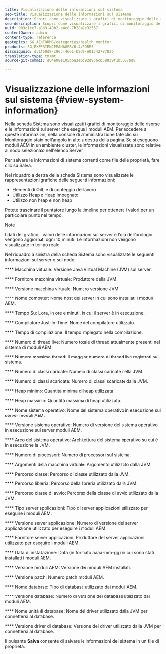 ```yaml
---
title: Visualizzazione delle informazioni sul sistema
seo-title: Visualizzazione delle informazioni sul sistema
description: Scopri come visualizzare i grafici di monitoraggio delle risorse e le informazioni sul server che esegue i moduli AEM.
seo-description: Scopri come visualizzare i grafici di monitoraggio delle risorse e le informazioni sul server che esegue i moduli AEM.
uuid: 983c1cc7-a8b3-48b2-a4c8-7b28a2e32537
contentOwner: admin
content-type: reference
geptopics: SG_AEMFORMS/categories/health_monitor
products: SG_EXPERIENCEMANAGER/6.4/FORMS
discoiquuid: d51460d9-c96c-4661-b93e-e015427878ab
translation-type: tm+mt
source-git-commit: d04e08e105bba2e6c92d93bcb58839f1b5307bd8

---
```



# Visualizzazione delle informazioni sul sistema {#view-system-information}

Nella scheda Sistema sono visualizzati i grafici di monitoraggio delle risorse e le informazioni sul server che esegue i moduli AEM. Per accedere a queste informazioni, nella console di amministrazione fate clic su Monitoraggio stato nell’angolo in alto a destra della pagina. Se si eseguono moduli AEM in un ambiente cluster, le informazioni visualizzate sono relative al nodo selezionato nell&#39;elenco Server.

Per salvare le informazioni di sistema correnti come file delle proprietà, fare clic su Salva.

Nel riquadro a destra della scheda Sistema sono visualizzate le rappresentazioni grafiche delle seguenti informazioni:

* Elementi di OdL e di conteggio del lavoro
* Utilizzo Heap e Heap impegnato
* Utilizzo non heap e non heap

Potete trascinare il puntatore lungo la timeline per ottenere i valori per un particolare punto nel tempo.

>[!NOTE]
>
>I dati del grafico, i valori delle informazioni sul server e l’ora dell’orologio vengono aggiornati ogni 10 minuti. Le informazioni non vengono visualizzate in tempo reale.

Nel riquadro a sinistra della scheda Sistema sono visualizzate le seguenti informazioni sul server o sul nodo:

**** Macchina virtuale: Versione Java Virtual Machine (JVM) sul server.

**** Fornitore macchina virtuale: Produttore della JVM.

**** Versione macchina virtuale: Numero versione JVM

**** Nome computer: Nome host del server in cui sono installati i moduli AEM.

**** Tempo Su: L&#39;ora, in ore e minuti, in cui il server è in esecuzione.

**** Compilatore Just-In-Time: Nome del compilatore utilizzato.

**** Tempo di compilazione: Il tempo impiegato nella compilazione.

**** Numero di thread live: Numero totale di thread attualmente presenti nel sistema di moduli AEM.

**** Numero massimo thread: Il maggior numero di thread live registrati sul sistema.

**** Numero di classi caricate: Numero di classi caricate nella JVM.

**** Numero di classi scaricate: Numero di classi scaricate dalla JVM.

**** Heap minimo: Quantità minima di heap utilizzata.

**** Heap massimo: Quantità massima di heap utilizzata.

**** Nome sistema operativo: Nome del sistema operativo in esecuzione sul server moduli AEM.

**** Versione sistema operativo: Numero di versione del sistema operativo in esecuzione sul server moduli AEM.

**** Arco del sistema operativo: Architettura del sistema operativo su cui è in esecuzione la JVM.

**** Numero di processori: Numero di processori sul sistema.

**** Argomenti della macchina virtuale: Argomento utilizzato dalla JVM.

**** Percorso classe: Percorso di classe utilizzato dalla JVM.

**** Percorso libreria: Percorso della libreria utilizzato dalla JVM.

**** Percorso classe di avvio: Percorso della classe di avvio utilizzato dalla JVM.

**** Tipo server applicazioni: Tipo di server applicazioni utilizzato per eseguire i moduli AEM.

**** Versione server applicazione: Numero di versione del server applicazione utilizzato per eseguire i moduli AEM.

**** Fornitore server applicazioni: Produttore del server applicazioni utilizzato per eseguire i moduli AEM.

**** Data di installazione: Data (in formato aaaa-mm-gg) in cui sono stati installati i moduli AEM.

**** Versione moduli AEM: Versione dei moduli AEM installati.

**** Versione patch: Numero patch moduli AEM.

**** Nome database: Tipo di database utilizzato dai moduli AEM.

**** Versione database: Numero di versione del database utilizzato dai moduli AEM.

**** Nome unità di database: Nome del driver utilizzato dalla JVM per connettersi al database.

**** Versione driver di database: Versione del driver utilizzato dalla JVM per connettersi al database.

Il pulsante **Salva** consente di salvare le informazioni del sistema in un file di proprietà.
